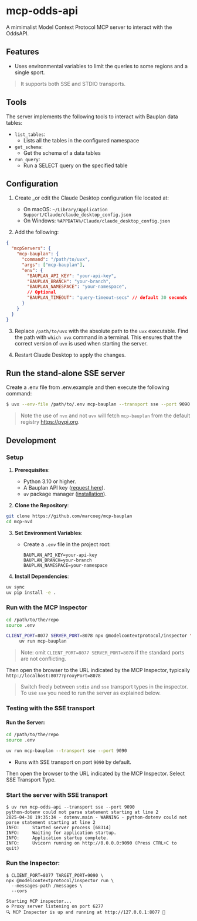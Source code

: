 # mcp-odds-api
A mimimalist Model Context Protocol MCP server to interact with the OddsAPI.

## Features
- Uses environmental variables to limit the queries to some regions and a single sport.

>It supports both SSE and STDIO transports. 

## Tools
The server implements the following tools to interact with Bauplan data tables:
- `list_tables`:
   - Lists all the tables in the configured namespace
- `get_schema`:
   - Get the schema of a data tables
- `run_query`:
   - Run a SELECT query on the specified table 

## Configuration

1. Create _or edit the Claude Desktop configuration file located at:
   - On macOS: `~/Library/Application Support/Claude/claude_desktop_config.json`
   - On Windows: `%APPDATA%/Claude/claude_desktop_config.json`

2. Add the following:

```json
{
  "mcpServers": {
    "mcp-bauplan": {
      "command": "/path/to/uvx",
      "args": ["mcp-bauplan"],
      "env": {
        "BAUPLAN_API_KEY": "your-api-key",
        "BAUPLAN_BRANCH": "your-branch",
        "BAUPLAN_NAMESPACE": "your-namespace",
        // Optional
        "BAUPLAN_TIMEOUT": "query-timeout-secs" // default 30 seconds
      }
    }
  }
}
```

3. Replace `/path/to/uvx` with the absolute path to the `uvx` executable. Find the path with `which uvx` command in a terminal. This ensures that the correct version of `uvx` is used when starting the server.

4. Restart Claude Desktop to apply the changes.

## Run the stand-alone SSE server
Create a .env file from .env.example and then execute the following command:
```bash
$ uvx --env-file /path/to/.env mcp-bauplan --transport sse --port 9090
```
>Note the use of `nvx` and not `uvx` will fetch `mcp-bauplan` from the default registry https://pypi.org.

## Development

### Setup

1. **Prerequisites**:
   - Python 3.10 or higher.
   - A Bauplan API key ([request here](https://www.bauplanlabs.com/#join)).
   - `uv` package manager ([installation](https://docs.astral.sh/uv/)).

2. **Clone the Repository**:
```bash
git clone https://github.com/marcoeg/mcp-bauplan
cd mcp-nvd
```

3. **Set Environment Variables**:
   - Create a `.env` file in the project root:
     ```
     BAUPLAN_API_KEY=your-api-key
     BAUPLAN_BRANCH=your-branch
     BAUPLAN_NAMESPACE=your-namespace
     ```

4. **Install Dependencies**:
```bash
uv sync
uv pip install -e .
```

### Run with the MCP Inspector
```bash
cd /path/to/the/repo
source .env

CLIENT_PORT=8077 SERVER_PORT=8078 npx @modelcontextprotocol/inspector \
     uv run mcp-bauplan
 ```
>Note: omit `CLIENT_PORT=8077 SERVER_PORT=8078` if the standard ports are not conflicting.

Then open the browser to the URL indicated by the MCP Inspector, typically `http://localhost:8077?proxyPort=8078`

> Switch freely between `stdio` and `sse` transport types in the inspector. To use `sse` you need to run the server as explained below.

### Testing with the SSE transport 

#### Run the Server:
```bash
cd /path/to/the/repo
source .env

uv run mcp-bauplan --transport sse --port 9090
```
- Runs with SSE transport on port `9090` by default.

Then open the browser to the URL indicated by the MCP Inspector. Select SSE Transport Type.

### Start the server with SSE transport
```
$ uv run mcp-odds-api --transport sse --port 9090
python-dotenv could not parse statement starting at line 2
2025-04-30 19:35:34 - dotenv.main - WARNING - python-dotenv could not parse statement starting at line 2
INFO:     Started server process [68314]
INFO:     Waiting for application startup.
INFO:     Application startup complete.
INFO:     Uvicorn running on http://0.0.0.0:9090 (Press CTRL+C to quit)
```

### Run the Inspector:
```
$ CLIENT_PORT=8077 TARGET_PORT=9090 \
npx @modelcontextprotocol/inspector run \
  --messages-path /messages \
  --cors

Starting MCP inspector...
⚙️ Proxy server listening on port 6277
🔍 MCP Inspector is up and running at http://127.0.0.1:8077 🚀
```